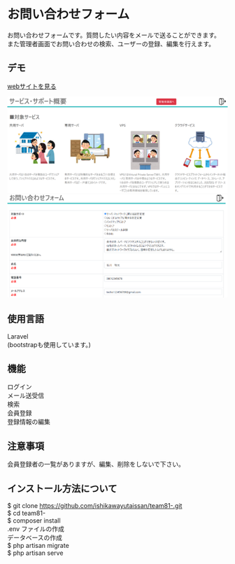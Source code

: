 ﻿# お問い合わせフォーム
 お問い合わせフォームです。質問したい内容をメールで送ることができます。<br/>
 また管理者画面でお問い合わせの検索、ユーザーの登録、編集を行えます。
 
## デモ
[webサイトを見る](https://www.you01haya.shop)
 
<div align="center">
<img src="./team2.png" alt="ホーム画面">
</div>

<div align="center">
<img src="./team.png" alt="お問い合わせ画面">
</div>
 
## 使用言語
Laravel <br/>
(bootstrapも使用しています。)
　
## 機能
ログイン<br/>
メール送受信<br/>
検索<br/>
会員登録<br/>
登録情報の編集<br/>

  
## 注意事項
会員登録者の一覧がありますが、編集、削除をしないで下さい。

## インストール方法について

$ git clone https://github.com/ishikawayutaissan/team81-.git  <br/>
$ cd team81- <br/>
$ composer install  <br/>
.env ファイルの作成<br/>
データベースの作成<br/>
$ php artisan migrate<br/>
$ php artisan serve <br/>
